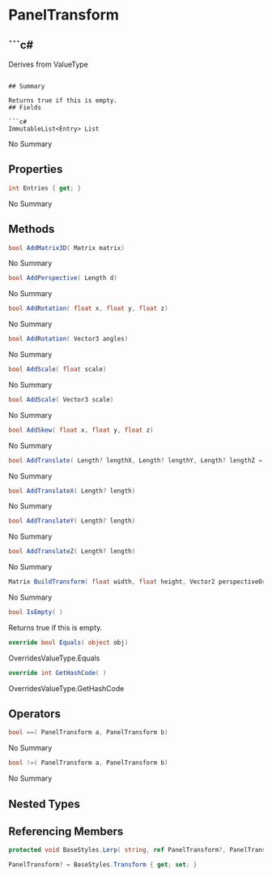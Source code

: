 # PanelTransform

## ```c#
Derives from ValueType
```

## Summary

Returns true if this is empty.
## Fields

```c#
ImmutableList<Entry> List
```
No Summary
## Properties

```c#
int Entries { get; } 
```
No Summary
## Methods

```c#
bool AddMatrix3D( Matrix matrix) 
```
No Summary
```c#
bool AddPerspective( Length d) 
```
No Summary
```c#
bool AddRotation( float x, float y, float z) 
```
No Summary
```c#
bool AddRotation( Vector3 angles) 
```
No Summary
```c#
bool AddScale( float scale) 
```
No Summary
```c#
bool AddScale( Vector3 scale) 
```
No Summary
```c#
bool AddSkew( float x, float y, float z) 
```
No Summary
```c#
bool AddTranslate( Length? lengthX, Length? lengthY, Length? lengthZ = null) 
```
No Summary
```c#
bool AddTranslateX( Length? length) 
```
No Summary
```c#
bool AddTranslateY( Length? length) 
```
No Summary
```c#
bool AddTranslateZ( Length? length) 
```
No Summary
```c#
Matrix BuildTransform( float width, float height, Vector2 perspectiveOrigin) 
```
No Summary
```c#
bool IsEmpty( ) 
```
Returns true if this is empty.
```c#
override bool Equals( object obj) 
```
OverridesValueType.Equals
```c#
override int GetHashCode( ) 
```
OverridesValueType.GetHashCode
## Operators

```c#
bool ==( PanelTransform a, PanelTransform b) 
```
No Summary
```c#
bool !=( PanelTransform a, PanelTransform b) 
```
No Summary
## Nested Types

## Referencing Members

```c#
protected void BaseStyles.Lerp( string, ref PanelTransform?, PanelTransform?, PanelTransform?, PanelTransform?, float ) 
```
```c#
PanelTransform? = BaseStyles.Transform { get; set; } 
```
